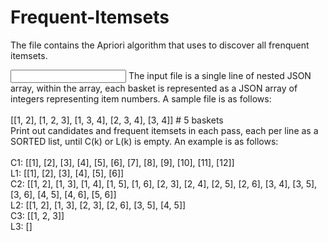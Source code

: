 # Frequent-Itemsets
The file contains the Apriori algorithm that uses to discover all frenquent itemsets.

<Input>
The input file is a single line of nested JSON array, within the array, each basket is represented as a JSON array of integers representing item numbers. A sample file is as follows: <br /><br />
[[1, 2], [1, 2, 3], [1, 3, 4], [2, 3, 4], [3, 4]] # 5 baskets <br />

<Output>
Print out candidates and frequent itemsets in each pass, each per line as a SORTED list, until C(k) or L(k) is empty. An example is as follows: <br /><br />
C1: [[1], [2], [3], [4], [5], [6], [7], [8], [9], [10], [11], [12]] <br />
L1: [[1], [2], [3], [4], [5], [6]] <br />
C2: [[1, 2], [1, 3], [1, 4], [1, 5], [1, 6], [2, 3], [2, 4], [2, 5], [2, 6], [3, 4], [3, 5], [3, 6], [4, 5], [4, 6], [5, 6]] <br />
L2: [[1, 2], [1, 3], [2, 3], [2, 6], [3, 5], [4, 5]] <br />
C3: [[1, 2, 3]] <br />
L3: [] <br />
